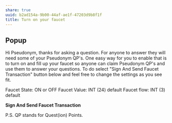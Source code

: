 ```yaml
---
share: true
uuid: b2ad154a-9b00-44af-ae1f-47203d9b8f1f
title: Turn on your faucet
---
```

## Popup

Hi Pseudonym, thanks for asking a question. For anyone to answer they will need some of your Pseudonym QP's. One easy way for you to enable that is to turn on and fill up your faucet so anyone can claim Pseudonym QP's and use them to answer your questions. To do select "Sign And Send Faucet Transaction" button below and feel free to change the settings as you see fit.

Faucet State: ON or OFF
Faucet Value: INT (24) default
Faucet flow: INT (3) default 

**Sign And Send Faucet Transaction**

P.S. QP stands for Quest(ion) Points.